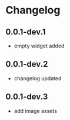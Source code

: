 # Changelog

## 0.0.1-dev.1

  * empty widget added
  
## 0.0.1-dev.2
  * changelog updated

## 0.0.1-dev.3
  * add image assets